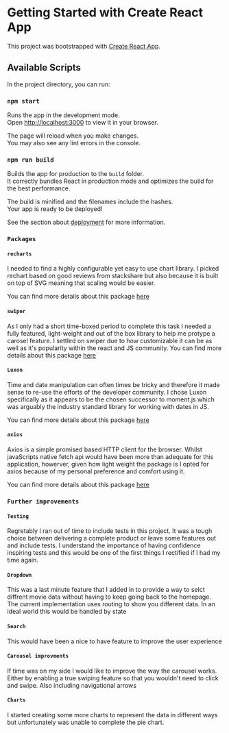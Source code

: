 # Getting Started with Create React App

This project was bootstrapped with [Create React App](https://github.com/facebook/create-react-app).

## Available Scripts

In the project directory, you can run:

### `npm start`

Runs the app in the development mode.\
Open [http://localhost:3000](http://localhost:3000) to view it in your browser.

The page will reload when you make changes.\
You may also see any lint errors in the console.

### `npm run build`

Builds the app for production to the `build` folder.\
It correctly bundles React in production mode and optimizes the build for the best performance.

The build is minified and the filenames include the hashes.\
Your app is ready to be deployed!

See the section about [deployment](https://facebook.github.io/create-react-app/docs/deployment) for more information.

### `Packages`

#### `recharts`

I needed to find a highly configurable yet easy to use chart library. I picked rechart based on good reviews from stackshare but also because it is built on top of SVG meaning that scaling would be easier.

You can find more details about this package [here](https://recharts.org/en-US/)

#### `swiper`

As I only had a short time-boxed period to complete this task I needed a fully featured, light-weight and out of the box library to help me protype a carosel feature. I settled on swiper due to how customizable it can be as well as it's popularity within the react and JS community.
You can find more details about this package [here](https://swiperjs.com/)

#### `Luxon`

Time and date manipulation can often times be tricky and therefore it made sense to re-use the efforts of the developer community. I chose Luxon specifically as it appears to be the chosen successor to moment.js which was arguably the industry standard library for working with dates in JS.

You can find more details about this package [here](https://github.com/moment/luxon#readme)

#### `axios`

Axios is a simple promised based HTTP client for the browser. Whilst javaScripts native fetch api would have been more than adequate for this application, howerver, given how light weight the package is I opted for axios because of my personal preference and comfort using it.

You can find more details about this package [here](https://axios-http.com/)

### `Further improvements`

#### `Testing`

Regretably I ran out of time to include tests in this project. It was a tough choice between delivering a complete product or leave some features out and include tests. I understand the importance of having confidence inspiring tests and this would be one of the first things I rectified if I had my time again.

#### `Dropdown`

This was a last minute feature that I added in to provide a way to selct diffrent movie data without having to keep going back to the homepage. The current implementation uses routing to show you different data. In an ideal world this would be handled by state

#### `Search`

This would have been a nice to have feature to improve the user experience

#### `Carousel improvments`

If time was on my side I would like to improve the way the carousel works. Either by enabling a true swiping feature so that you wouldn't need to click and swipe. Also including navigational arrows

#### `Charts`

I started creating some more charts to represent the data in different ways but unfortunately was unable to complete the pie chart.
